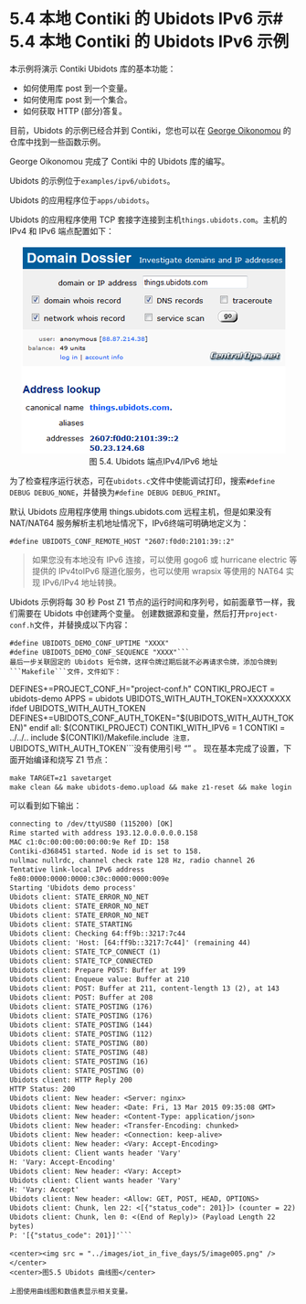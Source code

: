 # 5.4 本地 Contiki 的 Ubidots IPv6 示# 5.4 本地 Contiki 的 Ubidots IPv6 示例

本示例将演示 Contiki Ubidots 库的基本功能：

- 如何使用库 post 到一个变量。
- 如何使用库 post 到一个集合。
- 如何获取 HTTP (部分)答复。

目前，Ubidots 的示例已经合并到 Contiki，您也可以在 [George Oikonomou](https://github.com/g-oikonomou/contiki/tree/ubidots-demo) 的仓库中找到一些函数示例。

George Oikonomou 完成了 Contiki 中的 Ubidots 库的编写。

Ubidots 的示例位于```examples/ipv6/ubidots```。

Ubidots 的应用程序位于```apps/ubidots```。

Ubidots 的应用程序使用 TCP 套接字连接到主机```things.ubidots.com```。主机的 IPv4 和 IPv6 端点配置如下：
<center><img src = "../images/iot_in_five_days/5/image004.png" /> </center>
<center>图 5.4. Ubidots 端点IPv4/IPv6 地址</center>

为了检查程序运行状态，可在```ubidots.c```文件中使能调试打印，搜索```#define DEBUG DEBUG_NONE```，并替换为```#define DEBUG DEBUG_PRINT```。

默认 Ubidots 应用程序使用 things.ubidots.com 远程主机，但是如果没有 NAT/NAT64 服务解析主机地址情况下，IPv6终端可明确地定义为：
```
#define UBIDOTS_CONF_REMOTE_HOST "2607:f0d0:2101:39::2"
```

> 如果您没有本地没有 IPv6 连接，可以使用 gogo6 或 hurricane electric 等提供的 IPv4toIPv6 隧道化服务，也可以使用 wrapsix 等使用的 NAT64 实现 IPv6/IPv4 地址转换。

Ubidots 示例将每 30 秒 Post Z1 节点的运行时间和序列号，如前面章节一样，我们需要在 Ubidots 中创建两个变量。
创建数据源和变量，然后打开```project-conf.h```文件，并替换成以下内容：
```
#define UBIDOTS_DEMO_CONF_UPTIME "XXXX"
#define UBIDOTS_DEMO_CONF_SEQUENCE "XXXX"```
最后一步关联固定的 Ubidots 短令牌，这样令牌过期后就不必再请求令牌，添加令牌到```Makefile```文件，文件如下：
```
DEFINES+=PROJECT_CONF_H=\"project-conf.h\"
CONTIKI_PROJECT = ubidots-demo
APPS = ubidots
UBIDOTS_WITH_AUTH_TOKEN=XXXXXXXX
ifdef UBIDOTS_WITH_AUTH_TOKEN
DEFINES+=UBIDOTS_CONF_AUTH_TOKEN=\"$(UBIDOTS_WITH_AUTH_TOKEN)\"
endif
all: $(CONTIKI_PROJECT)
CONTIKI_WITH_IPV6 = 1
CONTIKI = ../../..
include $(CONTIKI)/Makefile.include```
注意，```UBIDOTS_WITH_AUTH_TOKEN```没有使用引号 “” 。
现在基本完成了设置，下面开始编译和烧写 Z1 节点：

```
make TARGET=z1 savetarget
make clean && make ubidots-demo.upload && make z1-reset && make login
```
可以看到如下输出：
```
connecting to /dev/ttyUSB0 (115200) [OK]
Rime started with address 193.12.0.0.0.0.0.158
MAC c1:0c:00:00:00:00:00:9e Ref ID: 158
Contiki-d368451 started. Node id is set to 158.
nullmac nullrdc, channel check rate 128 Hz, radio channel 26
Tentative link-local IPv6 address fe80:0000:0000:0000:c30c:0000:0000:009e
Starting 'Ubidots demo process'
Ubidots client: STATE_ERROR_NO_NET
Ubidots client: STATE_ERROR_NO_NET
Ubidots client: STATE_ERROR_NO_NET
Ubidots client: STATE_STARTING
Ubidots client: Checking 64:ff9b::3217:7c44
Ubidots client: 'Host: [64:ff9b::3217:7c44]' (remaining 44)
Ubidots client: STATE_TCP_CONNECT (1)
Ubidots client: STATE_TCP_CONNECTED
Ubidots client: Prepare POST: Buffer at 199
Ubidots client: Enqueue value: Buffer at 210
Ubidots client: POST: Buffer at 211, content-length 13 (2), at 143
Ubidots client: POST: Buffer at 208
Ubidots client: STATE_POSTING (176)
Ubidots client: STATE_POSTING (176)
Ubidots client: STATE_POSTING (144)
Ubidots client: STATE_POSTING (112)
Ubidots client: STATE_POSTING (80)
Ubidots client: STATE_POSTING (48)
Ubidots client: STATE_POSTING (16)
Ubidots client: STATE_POSTING (0)
Ubidots client: HTTP Reply 200
HTTP Status: 200
Ubidots client: New header: <Server: nginx>
Ubidots client: New header: <Date: Fri, 13 Mar 2015 09:35:08 GMT>
Ubidots client: New header: <Content-Type: application/json>
Ubidots client: New header: <Transfer-Encoding: chunked>
Ubidots client: New header: <Connection: keep-alive>
Ubidots client: New header: <Vary: Accept-Encoding>
Ubidots client: Client wants header 'Vary'
H: 'Vary: Accept-Encoding'
Ubidots client: New header: <Vary: Accept>
Ubidots client: Client wants header 'Vary'
H: 'Vary: Accept'
Ubidots client: New header: <Allow: GET, POST, HEAD, OPTIONS>
Ubidots client: Chunk, len 22: <[{"status_code": 201}]> (counter = 22)
Ubidots client: Chunk, len 0: <(End of Reply)> (Payload Length 22 bytes)
P: '[{"status_code": 201}]'```
 
<center><img src = "../images/iot_in_five_days/5/image005.png" /> </center>
<center>图5.5 Ubidots 曲线图</center>

上图使用曲线图和数值表显示相关变量。
